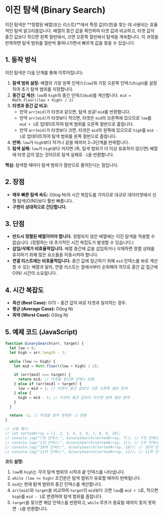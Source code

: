 # 이진 탐색 (Binary Search)

이진 탐색은 **정렬된 배열(또는 리스트)**에서 특정 값(타겟)을 찾는 데 사용되는 효율적인 탐색 알고리즘입니다. 배열의 중간 값을 확인하여 타겟 값과 비교하고, 타겟 값이 중간 값보다 작으면 왼쪽 절반에서, 크면 오른쪽 절반에서 탐색을 계속합니다. 이 과정을 반복하면 탐색 범위를 절반씩 줄여나가면서 빠르게 값을 찾을 수 있습니다.

## 1. 동작 방식

이진 탐색은 다음 단계를 통해 이루어집니다:

1.  **탐색 범위 설정:** 배열의 가장 왼쪽 인덱스(`low`)와 가장 오른쪽 인덱스(`high`)를 설정하여 초기 탐색 범위를 지정합니다.
2.  **중간 값 계산:** `low`와 `high`의 중간 인덱스(`mid`)를 계산합니다. `mid = Math.floor((low + high) / 2)`
3.  **타겟과 중간 값 비교:**
    - 만약 `arr[mid]`가 타겟과 같으면, 탐색 성공! `mid`를 반환합니다.
    - 만약 `arr[mid]`가 타겟보다 작으면, 타겟은 `mid`의 오른쪽에 있으므로 `low`를 `mid + 1`로 업데이트하여 탐색 범위를 오른쪽 절반으로 좁힙니다.
    - 만약 `arr[mid]`가 타겟보다 크면, 타겟은 `mid`의 왼쪽에 있으므로 `high`를 `mid - 1`로 업데이트하여 탐색 범위를 왼쪽 절반으로 좁힙니다.
4.  **반복:** `low`가 `high`보다 작거나 같을 때까지 2~3단계를 반복합니다.
5.  **탐색 실패:** `low`가 `high`보다 커지면 (즉, 탐색 범위가 더 이상 유효하지 않으면) 배열에 타겟 값이 없는 것이므로 탐색 실패로 `-1`을 반환합니다.

**핵심:** 탐색할 때마다 탐색 범위가 절반으로 줄어든다는 점입니다.

## 2. 장점

- **매우 빠른 탐색 속도:** O(log N)의 시간 복잡도를 가지므로 대규모 데이터셋에서 선형 탐색(O(N))보다 훨씬 빠릅니다.
- **구현이 상대적으로 간단합니다.**

## 3. 단점

- **반드시 정렬된 배열이어야 합니다.** 정렬되지 않은 배열에는 이진 탐색을 적용할 수 없습니다. (정렬하는 데 추가적인 시간 복잡도가 발생할 수 있습니다.)
- **삽입/삭제가 비효율적입니다.** 배열 중간에 값을 삽입하거나 삭제하면 정렬 상태를 유지하기 위해 많은 요소들을 이동시켜야 합니다.
- **연결 리스트에는 비효율적입니다.** 중간 값에 접근하기 위해 `mid` 인덱스를 바로 계산할 수 있는 배열과 달리, 연결 리스트는 앞에서부터 순회해야 하므로 중간 값 접근에 O(N) 시간이 소요됩니다.

## 4. 시간 복잡도

- **최선 (Best Case):** O(1) - 중간 값이 바로 타겟과 일치하는 경우.
- **평균 (Average Case):** O(log N)
- **최악 (Worst Case):** O(log N)

## 5. 예제 코드 (JavaScript)

```javascript
function binarySearch(arr, target) {
  let low = 0;
  let high = arr.length - 1;

  while (low <= high) {
    let mid = Math.floor((low + high) / 2);

    if (arr[mid] === target) {
      return mid; // 타겟을 찾으면 인덱스 반환
    } else if (arr[mid] < target) {
      low = mid + 1; // 타겟이 중간 값보다 크면 오른쪽 절반 탐색
    } else {
      high = mid - 1; // 타겟이 중간 값보다 작으면 왼쪽 절반 탐색
    }
  }

  return -1; // 타겟을 찾지 못하면 -1 반환
}

// 사용 예시:
// let sortedArray = [1, 2, 3, 4, 5, 6, 7, 8, 9, 10];
// console.log("7의 인덱스:", binarySearch(sortedArray, 7)); // 7의 인덱스: 6
// console.log("1의 인덱스:", binarySearch(sortedArray, 1)); // 1의 인덱스: 0
// console.log("10의 인덱스:", binarySearch(sortedArray, 10)); // 10의 인덱스: 9
// console.log("11의 인덱스:", binarySearch(sortedArray, 11)); // 11의 인덱스: -1 (찾지 못함)
```

**코드 설명:**

1.  `low`와 `high`는 각각 탐색 범위의 시작과 끝 인덱스를 나타냅니다.
2.  `while (low <= high)` 조건문은 탐색 범위가 유효할 때까지 반복됩니다.
3.  `mid`는 현재 탐색 범위의 중간 인덱스를 계산합니다.
4.  `arr[mid]`와 `target`을 비교하여 `target`이 `mid`보다 크면 `low`를 `mid + 1`로, 작으면 `high`를 `mid - 1`로 변경하여 탐색 범위를 좁힙니다.
5.  `target`을 찾으면 해당 인덱스를 반환하고, `while` 루프가 종료될 때까지 찾지 못하면 `-1`을 반환합니다.
